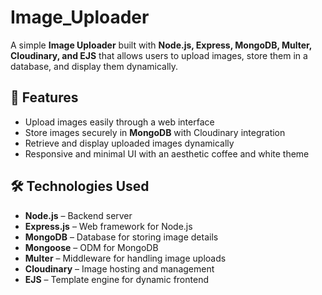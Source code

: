 # Image_Uploader

A simple **Image Uploader** built with **Node.js, Express, MongoDB, Multer, Cloudinary, and EJS** that allows users to upload images, store them in a database, and display them dynamically.

## 🚀 Features
- Upload images easily through a web interface
- Store images securely in **MongoDB** with Cloudinary integration
- Retrieve and display uploaded images dynamically
- Responsive and minimal UI with an aesthetic coffee and white theme

## 🛠️ Technologies Used
- **Node.js** – Backend server
- **Express.js** – Web framework for Node.js
- **MongoDB** – Database for storing image details
- **Mongoose** – ODM for MongoDB
- **Multer** – Middleware for handling image uploads
- **Cloudinary** – Image hosting and management
- **EJS** – Template engine for dynamic frontend


